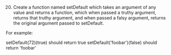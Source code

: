 20. Create a function named setDefault which takes an argument of any value and returns a function, which when passed a truthy argument, returns that truthy argument, and when passed a falsy argument, returns the original argument passed to setDefault.

For example:

setDefault(72)(true) should return true
setDefault('foobar')(false) should return 'foobar'
